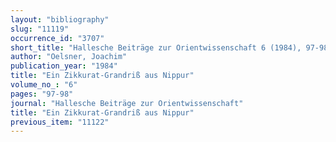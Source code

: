 ```yaml
---
layout: "bibliography"
slug: "11119"
occurrence_id: "3707"
short_title: "Hallesche Beiträge zur Orientwissenschaft 6 (1984), 97-98"
author: "Oelsner, Joachim"
publication_year: "1984"
title: "Ein Zikkurat-Grandriß aus Nippur"
volume_no_: "6"
pages: "97-98"
journal: "Hallesche Beiträge zur Orientwissenschaft"
title: "Ein Zikkurat-Grandriß aus Nippur"
previous_item: "11122"
---
```

